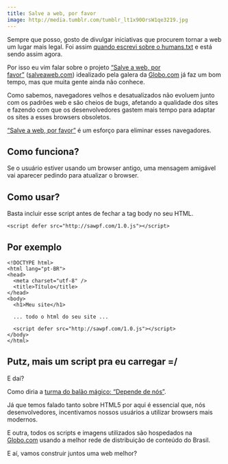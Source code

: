 ```yaml
---
title: Salve a web, por favor
image: http://media.tumblr.com/tumblr_lt1x90OrsW1qe3219.jpg
---
```


Sempre que posso, gosto de divulgar iniciativas que procurem tornar a web um lugar mais legal. Foi assim [quando escrevi sobre o humans.txt](/humans-txt-because-we-are-people-not-machines) e está sendo assim agora.

Por isso eu vim falar sobre o projeto [“Salve a web, por favor”](http://salveaweb.com/) ([salveaweb.com](http://salveaweb.com/)) idealizado pela galera da [Globo.com](http://www.globo.com/) já faz um bom tempo, mas que muita gente ainda não conhece.

Como sabemos, navegadores velhos e desatualizados não evoluem junto com os padrões web e são cheios de bugs, afetando a qualidade dos sites e fazendo com que os desenvolvedores gastem mais tempo para adaptar os sites a esses browsers obsoletos.

[“Salve a web, por favor”](http://salveaweb.com/) é um esforço para eliminar esses navegadores.

<!-- more -->

## Como funciona?

Se o usuário estiver usando um browser antigo, uma mensagem amigável vai aparecer pedindo para atualizar o browser.

## Como usar?

Basta incluir esse script antes de fechar a tag body no seu HTML.

```
<script defer src="http://sawpf.com/1.0.js"></script>
```

## Por exemplo

```
<!DOCTYPE html>
<html lang="pt-BR">
<head>
  <meta charset="utf-8" />
  <title>Título</title>
</head>
<body>
  <h1>Meu site</h1>

  ... todo o html do seu site ...

  <script defer src="http://sawpf.com/1.0.js"></script>
</body>
</html>
```

## Putz, mais um script pra eu carregar =/

E daí?

Como diria a [turma do balão mágico: “Depende de nós”](http://www.youtube.com/watch?v=cqPmPesjWTE).

Já que temos falado tanto sobre HTML5 por aqui é essencial que, nós desenvolvedores, incentivamos nossos usuários a utilizar browsers mais modernos.

E outra, todos os scripts e imagens utilizados são hospedados na [Globo.com](http://www.globo.com/) usando a melhor rede de distribuição de conteúdo do Brasil.

E aí, vamos construir juntos uma web melhor?